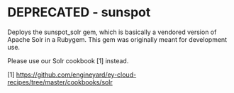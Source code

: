 # DEPRECATED - sunspot

Deploys the sunspot_solr gem, which is basically a vendored version of Apache
Solr in a Rubygem.  This gem was originally meant for development use.

Please use our Solr cookbook [1] instead.

[1] <https://github.com/engineyard/ey-cloud-recipes/tree/master/cookbooks/solr>
